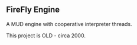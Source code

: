 ## FireFly Engine

A MUD engine with cooperative interpreter threads.

This project is OLD - circa 2000.
